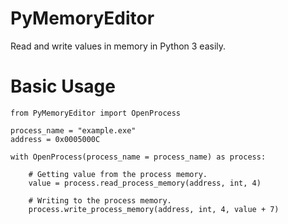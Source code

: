 # PyMemoryEditor
Read and write values in memory in Python 3 easily.

# Basic Usage

```
from PyMemoryEditor import OpenProcess

process_name = "example.exe"
address = 0x0005000C

with OpenProcess(process_name = process_name) as process:

    # Getting value from the process memory.
    value = process.read_process_memory(address, int, 4)
    
    # Writing to the process memory.
    process.write_process_memory(address, int, 4, value + 7)
```
